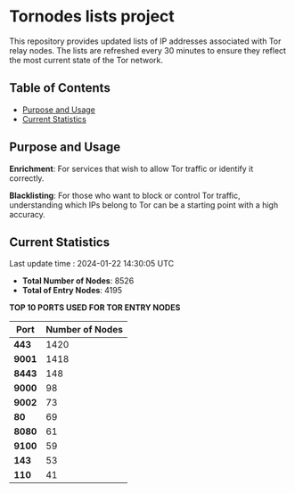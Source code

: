 # Tornodes lists project

This repository provides updated lists of IP addresses associated with Tor relay nodes. The lists are refreshed every 30 minutes to ensure they reflect the most current state of the Tor network.

## Table of Contents

- [Purpose and Usage](#purpose-and-usage)
- [Current Statistics](#current-statistics)


## Purpose and Usage

**Enrichment**: For services that wish to allow Tor traffic or identify it correctly.

**Blacklisting**: For those who want to block or control Tor traffic, understanding which IPs belong to Tor can be a starting point with a high accuracy.

## Current Statistics

Last update time : 2024-01-22 14:30:05 UTC

- **Total Number of Nodes**: 8526
- **Total of Entry Nodes**: 4195

**TOP 10 PORTS USED FOR TOR ENTRY NODES**

| **Port** | **Number of Nodes** |
|------|-----------------|
| **443**   | 1420  |
| **9001**   | 1418  |
| **8443**   | 148  |
| **9000**   | 98  |
| **9002**   | 73  |
| **80**   | 69  |
| **8080**   | 61  |
| **9100**   | 59  |
| **143**   | 53  |
| **110**   | 41  |

